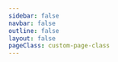 ```yaml
---
sidebar: false
navbar: false
outline: false
layout: false
pageClass: custom-page-class
---
```


<script setup>
import Index from './index.vue'
</script>

<Index />
